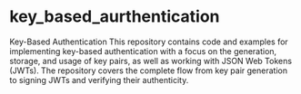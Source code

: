 # key_based_aurthentication
Key-Based Authentication This repository contains code and examples for implementing key-based authentication with a focus on the generation, storage, and usage of key pairs, as well as working with JSON Web Tokens (JWTs). The repository covers the complete flow from key pair generation to signing JWTs and verifying their authenticity.
